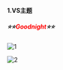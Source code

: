 #### 1.VS主题

##### ⭐⭐<font color='red'>Goodnight</font>⭐⭐

![1](E:\EXTENSION\coding-tips\pics\1.PNG)

![2](E:\EXTENSION\coding-tips\pics\2.PNG)